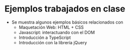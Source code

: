 # Ejemplos trabajados en clase
- Se muestra algunos ejemplos básicos relacionados con
     - Maquetación Web: HTML + CSS
     - Javascript: interactuando con el DOM
     - Introducción a TypeScript
     - Introducción con la librería jQuery
